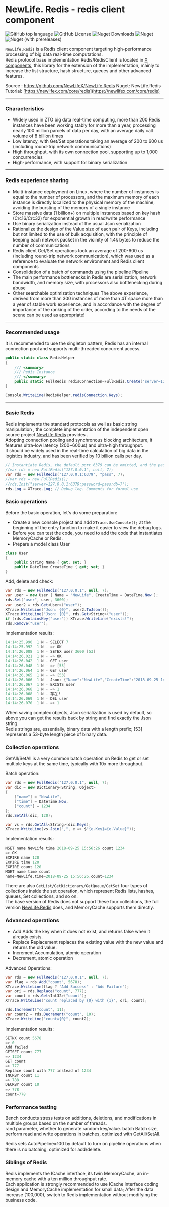 # NewLife. Redis - redis client component

![GitHub top language](https://img.shields.io/github/languages/top/newlifex/newlife.redis?logo=github) ![GitHub License](https://img.shields.io/github/license/newlifex/newlife.redis?logo=github) ![Nuget Downloads](https://img.shields.io/nuget/dt/newlife.redis?logo=nuget) ![Nuget](https://img.shields.io/nuget/v/newlife.redis?logo=nuget) ![Nuget (with prereleases)](https://img.shields.io/nuget/vpre/newlife.redis?label=dev%20nuget&amp;logo=nuget)

`NewLife.Redis` is a Redis client component targeting high-performance processing of big data real-time computations.  
Redis protocol base implementation Redis/RedisClient is located in [X components](https://github.com/NewLifeX/X), this library for the extension of the implementation, mainly to increase the list structure, hash structure, queues and other advanced features.  

Source : https://github.com/NewLifeX/NewLife.Redis
Nuget: NewLife.Redis
Tutorial: [https://newlifex.com/core/redis](https://newlifex.com/core/redis)

---
### Characteristics
* Widely used in ZTO big data real-time computing, more than 200 Redis instances have been working stably for more than a year, processing nearly 100 million parcels of data per day, with an average daily call volume of 8 billion times
* Low latency, with Get/Set operations taking an average of 200 to 600 us (including round-trip network communications)
* High throughput, with its own connection pool, supporting up to 1,000 concurrencies
* High-performance, with support for binary serialization

---
### Redis experience sharing
* Multi-instance deployment on Linux, where the number of instances is equal to the number of processors, and the maximum memory of each instance is directly localized to the physical memory of the machine, avoiding the bursting of the memory of a single instance
* Store massive data (1 billion+) on multiple instances based on key hash (Crc16/Crc32) for exponential growth in read/write performance
* Use binary serialization instead of the usual Json serialization
* Rationalize the design of the Value size of each pair of Keys, including but not limited to the use of bulk acquisition, with the principle of keeping each network packet in the vicinity of 1.4k bytes to reduce the number of communications
* Redis client Get/Set operations took an average of 200-600 us (including round-trip network communication), which was used as a reference to evaluate the network environment and Redis client components
* Consolidation of a batch of commands using the pipeline Pipeline
* The main performance bottlenecks in Redis are serialization, network bandwidth, and memory size, with processors also bottlenecking during abuse
* Other searchable optimization techniques
The above experience, derived from more than 300 instances of more than 4T space more than a year of stable work experience, and in accordance with the degree of importance of the ranking of the order, according to the needs of the scene can be used as appropriate! 

---
### Recommended usage
It is recommended to use the singleton pattern, Redis has an internal connection pool and supports multi-threaded concurrent access.
``` csharp
public static class RedisHelper
{
    /// <summary>
    /// Redis Instance
    /// </summary>
    public static FullRedis redisConnection=FullRedis.Create("server=127.0.0.1:6379;password=123456;db=4");
}

Console.WriteLine(RedisHelper.redisConnection.Keys);
```

---
### Basic Redis
Redis implements the standard protocols as well as basic string manipulation , the complete implementation of the independent open source project [NewLife.Redis](https://github.com/NewLifeX/NewLife.Redis) provides .  
Adopting connection pooling and synchronous blocking architecture, it features ultra-low latency (200~600us) and ultra-high throughput.  
It should be widely used in the real-time calculation of big data in the logistics industry, and has been verified by 10 billion calls per day.  

```csharp 
// Instantiate Redis, the default port 6379 can be omitted, and the password can be written in two ways
//var rds = new FullRedis("127.0.0.1", null, 7);
var rds = new FullRedis("127.0.0.1:6379", "pass", 7);
//var rds = new FullRedis();
//rds.Init("server=127.0.0.1:6379;password=pass;db=7");
rds.Log = XTrace.Log; // Debug log. Comments for formal use
```

### Basic operations
Before the basic operation, let's do some preparation:
+ Create a new console project and add `XTrace.UseConsole();` at the beginning of the entry function to make it easier to view the debug logs.
+ Before you can test the code, you need to add the code that instantiates MemoryCache or Redis.
+ Prepare a model class User
``` csharp
class User
{
    public String Name { get; set; }
    public DateTime CreateTime { get; set; }
}
```

Add, delete and check:
``` csharp
var rds = new FullRedis("127.0.0.1", null, 7);
var user = new User { Name = "NewLife", CreateTime = DateTime.Now };
rds.Set("user", user, 3600);
var user2 = rds.Get<User>("user");
XTrace.WriteLine("Json: {0}", user2.ToJson());
XTrace.WriteLine("Json: {0}", rds.Get<String>("user"));
if (rds.ContainsKey("user")) XTrace.WriteLine("exists!");
rds.Remove("user");
``` 

Implementation results:
``` csharp
14:14:25.990  1 N - SELECT 7
14:14:25.992  1 N - => OK
14:14:26.008  1 N - SETEX user 3600 [53]
14:14:26.021  1 N - => OK
14:14:26.042  1 N - GET user
14:14:26.048  1 N - => [53]
14:14:26.064  1 N - GET user
14:14:26.065  1 N - => [53]
14:14:26.066  1 N - Json: {"Name":"NewLife","CreateTime":"2018-09-25 14:14:25"}
14:14:26.067  1 N - EXISTS user
14:14:26.068  1 N - => 1
14:14:26.068  1 N - 存在！
14:14:26.069  1 N - DEL user
14:14:26.070  1 N - => 1
``` 

When saving complex objects, Json serialization is used by default, so above you can get the results back by string and find exactly the Json string.  
Redis strings are, essentially, binary data with a length prefix; [53] represents a 53-byte length piece of binary data. 

### Collection operations
GetAll/SetAll is a very common batch operation on Redis to get or set multiple keys at the same time, typically with 10x more throughput.   

Batch operation:
``` csharp
var rds = new FullRedis("127.0.0.1", null, 7);
var dic = new Dictionary<String, Object>
{
    ["name"] = "NewLife",
    ["time"] = DateTime.Now,
    ["count"] = 1234
};
rds.SetAll(dic, 120);

var vs = rds.GetAll<String>(dic.Keys);
XTrace.WriteLine(vs.Join(",", e => $"{e.Key}={e.Value}"));
``` 

Implementation results:
``` csharp
MSET name NewLife time 2018-09-25 15:56:26 count 1234
=> OK
EXPIRE name 120
EXPIRE time 120
EXPIRE count 120
MGET name time count
name=NewLife,time=2018-09-25 15:56:26,count=1234
``` 

There are also `GetList/GetDictionary/GetQueue/GetSet` four types of collections inside the set operation, which represent Redis lists, hashes, queues, Set collections, and so on.  
The base version of Redis does not support these four collections, the full version [NewLife.Redis](https://github.com/NewLifeX/NewLife.Redis) does, and MemoryCache supports them directly.  

### Advanced operations
+ Add Adds the key when it does not exist, and returns false when it already exists.
+ Replace Replacement replaces the existing value with the new value and returns the old value.  
+ Increment Accumulation, atomic operation
+ Decrement, atomic operation

Advanced Operations:
``` csharp
var rds = new FullRedis("127.0.0.1", null, 7);
var flag = rds.Add("count", 5678);
XTrace.WriteLine(flag ? "Add Success" : "Add Failure");
var ori = rds.Replace("count", 777);
var count = rds.Get<Int32>("count");
XTrace.WriteLine("count replaced by {0} with {1}", ori, count);

rds.Increment("count", 11);
var count2 = rds.Decrement("count", 10);
XTrace.WriteLine("count={0}", count2);
``` 

Implementation results:
``` csharp
SETNX count 5678
=> 0
Add failed
GETSET count 777
=> 1234
GET count
=> 777
Replace count with 777 instead of 1234
INCRBY count 11
=> 788
DECRBY count 10
=> 778
count=778
``` 

### Performance testing
Bench conducts stress tests on additions, deletions, and modifications in multiple groups based on the number of threads.    
rand parameter, whether to generate random key/value.
batch Batch size, perform read and write operations in batches, optimized with GetAll/SetAll.  

Redis sets AutoPipeline=100 by default to turn on pipeline operations when there is no batching, optimized for add/delete.  

### Siblings of Redis ###
Redis implements the ICache interface, its twin MemoryCache, an in-memory cache with a ten million throughput rate.  
Each application is strongly recommended to use ICache interface coding design and MemoryCache implementation for small data;
After the data increase (100,000), switch to Redis implementation without modifying the business code.